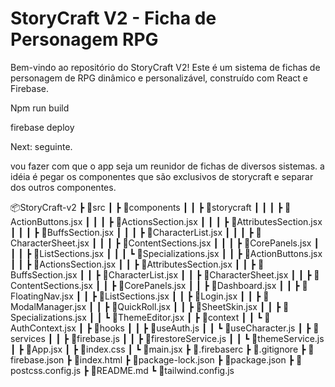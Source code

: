 # StoryCraft V2 - Ficha de Personagem RPG

Bem-vindo ao repositório do StoryCraft V2! Este é um sistema de fichas de personagem de RPG dinâmico e personalizável, construído com React e Firebase.

Npm run build

firebase deploy

Next:
seguinte. 

vou fazer com que o app seja um reunidor de fichas de diversos sistemas. a idéia é pegar os componentes que são exclusivos de storycraft e separar dos outros componentes. 

📦StoryCraft-v2
 ┣ 📂src
 ┃ ┣ 📂components
 ┃ ┃ ┣ 📂storycraft
 ┃ ┃ ┃ ┣ 📜ActionButtons.jsx
 ┃ ┃ ┃ ┣ 📜ActionsSection.jsx
 ┃ ┃ ┃ ┣ 📜AttributesSection.jsx
 ┃ ┃ ┃ ┣ 📜BuffsSection.jsx
 ┃ ┃ ┃ ┣ 📜CharacterList.jsx
 ┃ ┃ ┃ ┣ 📜CharacterSheet.jsx
 ┃ ┃ ┃ ┣ 📜ContentSections.jsx
 ┃ ┃ ┃ ┣ 📜CorePanels.jsx
 ┃ ┃ ┃ ┣ 📜ListSections.jsx
 ┃ ┃ ┃ ┗ 📜Specializations.jsx
 ┃ ┃ ┣ 📜ActionButtons.jsx
 ┃ ┃ ┣ 📜ActionsSection.jsx
 ┃ ┃ ┣ 📜AttributesSection.jsx
 ┃ ┃ ┣ 📜BuffsSection.jsx
 ┃ ┃ ┣ 📜CharacterList.jsx
 ┃ ┃ ┣ 📜CharacterSheet.jsx
 ┃ ┃ ┣ 📜ContentSections.jsx
 ┃ ┃ ┣ 📜CorePanels.jsx
 ┃ ┃ ┣ 📜Dashboard.jsx
 ┃ ┃ ┣ 📜FloatingNav.jsx
 ┃ ┃ ┣ 📜ListSections.jsx
 ┃ ┃ ┣ 📜Login.jsx
 ┃ ┃ ┣ 📜ModalManager.jsx
 ┃ ┃ ┣ 📜QuickRoll.jsx
 ┃ ┃ ┣ 📜SheetSkin.jsx
 ┃ ┃ ┣ 📜Specializations.jsx
 ┃ ┃ ┗ 📜ThemeEditor.jsx
 ┃ ┣ 📂context
 ┃ ┃ ┗ 📜AuthContext.jsx
 ┃ ┣ 📂hooks
 ┃ ┃ ┣ 📜useAuth.js
 ┃ ┃ ┗ 📜useCharacter.js
 ┃ ┣ 📂services
 ┃ ┃ ┣ 📜firebase.js
 ┃ ┃ ┣ 📜firestoreService.js
 ┃ ┃ ┗ 📜themeService.js
 ┃ ┣ 📜App.jsx
 ┃ ┣ 📜index.css
 ┃ ┗ 📜main.jsx
 ┣ 📜.firebaserc
 ┣ 📜.gitignore
 ┣ 📜firebase.json
 ┣ 📜index.html
 ┣ 📜package-lock.json
 ┣ 📜package.json
 ┣ 📜postcss.config.js
 ┣ 📜README.md
 ┗ 📜tailwind.config.js